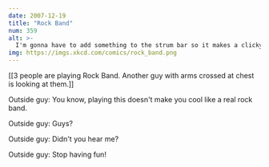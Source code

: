 ```yaml
---
date: 2007-12-19
title: "Rock Band"
num: 359
alt: >-
  I'm gonna have to add something to the strum bar so it makes a clicky sound like the old controllers.  I'm so used to the feedback; the silence throws me off.
img: https://imgs.xkcd.com/comics/rock_band.png
---
```

[[3 people are playing Rock Band. Another guy with arms crossed at chest is looking at them.]]

Outside guy: You know, playing this doesn't make you cool like a real rock band.

Outside guy: Guys?

Outside guy: Didn't you hear me?

Outside guy: Stop having fun!

